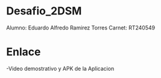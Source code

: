 # Desafio_2DSM
Alumno: Eduardo Alfredo Ramirez Torres
Carnet: RT240549

# Enlace
-Video demostrativo y APK de la Aplicacion
